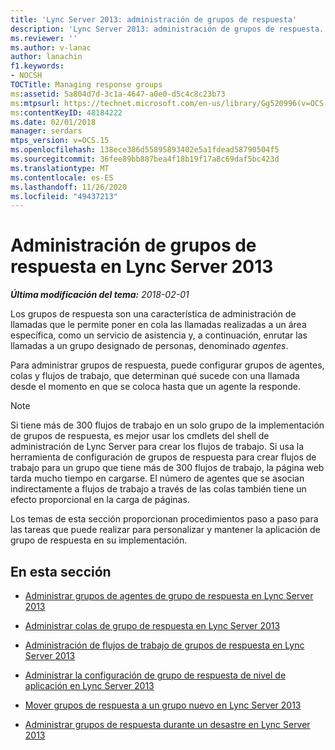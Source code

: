 ```yaml
---
title: 'Lync Server 2013: administración de grupos de respuesta'
description: 'Lync Server 2013: administración de grupos de respuesta.'
ms.reviewer: ''
ms.author: v-lanac
author: lanachin
f1.keywords:
- NOCSH
TOCTitle: Managing response groups
ms:assetid: 5a804d7d-3c1a-4647-a0e0-d5c4c8c23b73
ms:mtpsurl: https://technet.microsoft.com/en-us/library/Gg520996(v=OCS.15)
ms:contentKeyID: 48184222
ms.date: 02/01/2018
manager: serdars
mtps_version: v=OCS.15
ms.openlocfilehash: 138ece386d55895893402e5a1fdead58790504f5
ms.sourcegitcommit: 36fee89bb887bea4f18b19f17a8c69daf5bc423d
ms.translationtype: MT
ms.contentlocale: es-ES
ms.lasthandoff: 11/26/2020
ms.locfileid: "49437213"
---
```

# <a name="managing-response-groups-in-lync-server-2013"></a>Administración de grupos de respuesta en Lync Server 2013

<div data-xmlns="http://www.w3.org/1999/xhtml">

<div class="topic" data-xmlns="http://www.w3.org/1999/xhtml" data-msxsl="urn:schemas-microsoft-com:xslt" data-cs="https://msdn.microsoft.com/">

<div data-asp="https://msdn2.microsoft.com/asp">



</div>

<div id="mainSection">

<div id="mainBody">

<span> </span>

_**Última modificación del tema:** 2018-02-01_

Los grupos de respuesta son una característica de administración de llamadas que le permite poner en cola las llamadas realizadas a un área específica, como un servicio de asistencia y, a continuación, enrutar las llamadas a un grupo designado de personas, denominado *agentes*.

Para administrar grupos de respuesta, puede configurar grupos de agentes, colas y flujos de trabajo, que determinan qué sucede con una llamada desde el momento en que se coloca hasta que un agente la responde.

<div>


> [!NOTE]  
> Si tiene más de 300 flujos de trabajo en un solo grupo de la implementación de grupos de respuesta, es mejor usar los cmdlets del shell de administración de Lync Server para crear los flujos de trabajo. Si usa la herramienta de configuración de grupos de respuesta para crear flujos de trabajo para un grupo que tiene más de 300 flujos de trabajo, la página web tarda mucho tiempo en cargarse. El número de agentes que se asocian indirectamente a flujos de trabajo a través de las colas también tiene un efecto proporcional en la carga de páginas.



</div>

Los temas de esta sección proporcionan procedimientos paso a paso para las tareas que puede realizar para personalizar y mantener la aplicación de grupo de respuesta en su implementación.

<div>

## <a name="in-this-section"></a>En esta sección

  - [Administrar grupos de agentes de grupo de respuesta en Lync Server 2013](lync-server-2013-managing-response-group-agent-groups.md)

  - [Administrar colas de grupo de respuesta en Lync Server 2013](lync-server-2013-managing-response-group-queues.md)

  - [Administración de flujos de trabajo de grupos de respuesta en Lync Server 2013](lync-server-2013-managing-response-group-workflows.md)

  - [Administrar la configuración de grupo de respuesta de nivel de aplicación en Lync Server 2013](lync-server-2013-managing-application-level-response-group-settings.md)

  - [Mover grupos de respuesta a un grupo nuevo en Lync Server 2013](lync-server-2013-moving-response-groups-to-a-new-pool.md)

  - [Administrar grupos de respuesta durante un desastre en Lync Server 2013](lync-server-2013-managing-response-groups-during-a-disaster.md)

</div>

</div>

<span> </span>

</div>

</div>

</div>

